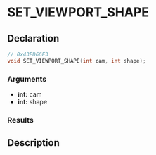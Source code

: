 # SET_VIEWPORT_SHAPE

## Declaration
```cpp
// 0x43ED66E3
void SET_VIEWPORT_SHAPE(int cam, int shape);
```

### Arguments
- **int:** cam
- **int:** shape

### Results

## Description
